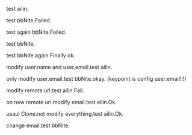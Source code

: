 test ailin.

test bbNite.Failed.

test again bbNite.Failed.

test bbNite.

test bbNite again.Finally ok.

modify user.name and user.email.test ailin.

only modify user.email.test bbNite.okay.
(keypoint is config user.email!!!)

modify remote url.test ailin.Fail.

on new remote url.modify email.test ailin.Ok.

usaul Clone.not modify everything.test ailin.Ok.

change email.test bbNite.